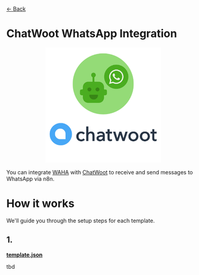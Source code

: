 [<- Back](/)

# ChatWoot WhatsApp Integration
<p align="center">
    <img 
        src="./waha-chatwoot.png"
        height=300
    />
</p>

You can integrate 
[WAHA](https://waha.devlike.pro)
with
[ChatWoot](https://www.chatwoot.com/)
to receive and send messages to WhatsApp via n8n.

# How it works
We'll guide you through the setup steps for each template.

## 1.
[**template.json**](./template.json)

tbd



